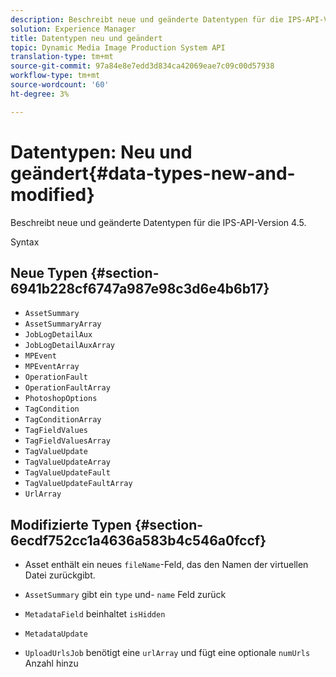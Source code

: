 ```yaml
---
description: Beschreibt neue und geänderte Datentypen für die IPS-API-Version 4.5.
solution: Experience Manager
title: Datentypen neu und geändert
topic: Dynamic Media Image Production System API
translation-type: tm+mt
source-git-commit: 97a84e8e7edd3d834ca42069eae7c09c00d57938
workflow-type: tm+mt
source-wordcount: '60'
ht-degree: 3%

---
```



# Datentypen: Neu und geändert{#data-types-new-and-modified}

Beschreibt neue und geänderte Datentypen für die IPS-API-Version 4.5.

Syntax

## Neue Typen {#section-6941b228cf6747a987e98c3d6e4b6b17}

* `AssetSummary`
* `AssetSummaryArray`
* `JobLogDetailAux`
* `JobLogDetailAuxArray`
* `MPEvent`
* `MPEventArray`
* `OperationFault`
* `OperationFaultArray`
* `PhotoshopOptions`
* `TagCondition`
* `TagConditionArray`
* `TagFieldValues`
* `TagFieldValuesArray`
* `TagValueUpdate`
* `TagValueUpdateArray`
* `TagValueUpdateFault`
* `TagValueUpdateFaultArray`
* `UrlArray`

## Modifizierte Typen {#section-6ecdf752cc1a4636a583b4c546a0fccf}

* Asset enthält ein neues `fileName`-Feld, das den Namen der virtuellen Datei zurückgibt.
* `AssetSummary` gibt ein  `type` und- `name` Feld zurück

* `MetadataField` beinhaltet `isHidden`

* `MetadataUpdate`
* `UploadUrlsJob` benötigt eine  `urlArray` und fügt eine optionale  `numUrls` Anzahl hinzu

